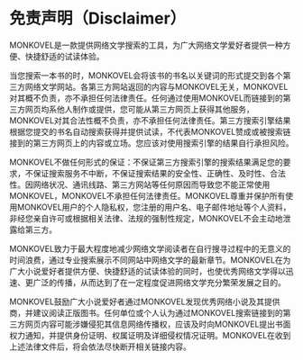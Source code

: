 # 免责声明（Disclaimer）
MONKOVEL是一款提供网络文学搜索的工具，为广大网络文学爱好者提供一种方便、快捷舒适的试读体验。

当您搜索一本书的时，MONKOVEL会将该书的书名以关键词的形式提交到各个第三方网络文学网站。各第三方网站返回的内容与MONKOVEL无关，MONKOVEL对其概不负责，亦不承担任何法律责任。任何通过使用MONKOVEL而链接到的第三方网页均系他人制作或提供，您可能从第三方网页上获得其他服务，MONKOVEL对其合法性概不负责，亦不承担任何法律责任。第三方搜索引擎结果根据您提交的书名自动搜索获得并提供试读，不代表MONKOVEL赞成或被搜索链接到的第三方网页上的内容或立场。您应该对使用搜索引擎的结果自行承担风险。

MONKOVEL不做任何形式的保证：不保证第三方搜索引擎的搜索结果满足您的要求，不保证搜索服务不中断，不保证搜索结果的安全性、正确性、及时性、合法性。因网络状况、通讯线路、第三方网站等任何原因而导致您不能正常使用MONKOVEL，MONKOVEL不承担任何法律责任。MONKOVEL尊重并保护所有使用MONKOVEL用户的个人隐私权，您注册的用户名、电子邮件地址等个人资料，非经您亲自许可或根据相关法律、法规的强制性规定，MONKOVEL不会主动地泄露给第三方。

MONKOVEL致力于最大程度地减少网络文学阅读者在自行搜寻过程中的无意义的时间浪费，通过专业搜索展示不同网站中网络文学的最新章节。MONKOVEL在为广大小说爱好者提供方便、快捷舒适的试读体验的同时，也使优秀网络文学得以迅速、更广泛的传播，从而达到了在一定程度促进网络文学充分繁荣发展之目的。

MONKOVEL鼓励广大小说爱好者通过MONKOVEL发现优秀网络小说及其提供商，并建议阅读正版图书。任何单位或个人认为通过MONKOVEL搜索链接到的第三方网页内容可能涉嫌侵犯其信息网络传播权，应该及时向MONKOVEL提出书面权力通知，并提供身份证明、权属证明及详细侵权情况证明。MONKOVEL在收到上述法律文件后，将会依法尽快断开相关链接内容。